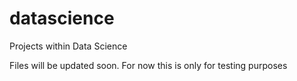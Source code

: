 # datascience
Projects within Data Science

Files will be updated soon. For now this is only for testing purposes
